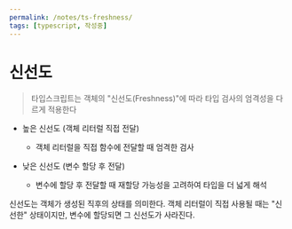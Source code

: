 ```yaml
---
permalink: /notes/ts-freshness/
tags: [typescript, 작성중]
---
```


# 신선도

> 타입스크립트는 객체의 "신선도(Freshness)"에 따라 타입 검사의 엄격성을 다르게 적용한다

- 높은 신선도 (객체 리터럴 직접 전달)

  - 객체 리터럴을 직접 함수에 전달할 때 엄격한 검사

- 낮은 신선도 (변수 할당 후 전달)

  - 변수에 할당 후 전달할 때 재할당 가능성을 고려하여 타입을 더 넓게 해석

신선도는 객체가 생성된 직후의 상태를 의미한다. 객체 리터럴이 직접 사용될 때는 "신선한" 상태이지만, 변수에 할당되면 그 신선도가 사라진다.

